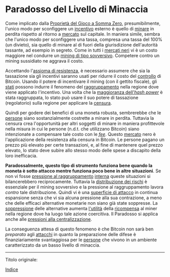 # Paradosso del Livello di Minaccia



Come implicato dalla [Proprietà del Gioco a Somma Zero](ch032-zero-sum-property.md), presumibilmente, l'unico modo per sconfiggere un [incentivo](https://it.wikipedia.org/wiki/Sussidio) esterno è quello di [minare](ch101-glossary.md#centro-di-mining-mine) in perdita rispetto al ritorno a [mercato](ch101-glossary.md#mercato) sul capitale. In maniera simile, sembra che l'unico modo per sconfiggere una tassa, compresa una tassa del 100% (un divieto), sia quello di minare al di fuori della giurisdizione dell'autorità tassante, ad esempio in segreto. Come in tutti i [mercati neri](https://it.wikipedia.org/wiki/Mercato_nero) vi è un costo maggiore nel condurre un [mining di tipo sovversivo](https://www.theatlantic.com/magazine/archive/2017/09/big-in-venezuela/534177/). Competere contro un mining sussidiato ne aggrava il costo.

Accettando l'[assioma di resistenza](ch004-axiom-of-resistance.md), è necessario assumere che sia la tassazione sia gli incentivi saranno usati per ridurre il costo del [controllo](ch101-glossary.md#potere) di Bitcoin. Usando il potere di incentivare il mining (con il gettito fiscale), gli [stati](ch101-glossary.md#stato) possono indurre il fenomeno del [raggruppamento](ch101-glossary.md#raggruppamento-pooling) nella regione dove viene applicato l'incentivo. Una volta che la [maggioranza dell'_hash power_](ch101-glossary.md#maggioranza-dellhash-power) è stata raggruppata, lo stato può usare il suo potere di tassazione (regolatorio) sulla regione per applicare la [censura](ch101-glossary.md#censura).

Quindi per godere dei benefici di una moneta robusta, sembrerebbe che le [persone]() siano sostanzialmente costrette a minare in perdita. Tuttavia la censura crea l'opportunità per altri soggetti di minare in maniera profittevole nella misura in cui le persone (n.d.t. che utilizzano Bitcoin) siano intenzionate a compensare tale costo con le [_fee_](ch101-glossary.md#commissione-di-transazione-fee). Questo [mercato](ch101-glossary.md#mercato) nero è l'applicazione della resistenza alla censura in Bitcoin. Le persone pagano un prezzo più elevato per certe transazioni, e, al fine di mantenere quel prezzo elevato, lo stato deve subire allo stesso modo delle spese a discapito della loro inefficacia.

**Paradossalmente, questo tipo di strumento funziona bene quando la moneta è sotto attacco mentre funziona poco bene in altre situazioni**. Se non vi fosse [pressione al raggruppamento](ch039-pooling-pressure-risk.md) [interna](ch101-glossary.md#regole-di-consenso) queste situazioni si bilancerebbero reciprocamente. Tuttavia la [distribuzione dei rischi](ch016-risk-sharing-principle.md) è essenziale per il mining sovversivo e la pressione al raggruppamento lavora _contro_ tale distribuzione. Quindi vi è una [superficie di attacco](https://it.wikipedia.org/wiki/Superficie_di_attacco) in continua espansione senza che vi sia alcuna pressione alla sua contrazione, a meno che delle efficaci alternative monetarie non siano già state soppresse. La [soppressione](https://en.wikipedia.org/wiki/Foreign_exchange_controls) delle alternative aumenta [l'utilità](ch101-glossary.md#utilità) della [ricompensa](ch101-glossary.md#ricompensa-reward) al miner nella regione dove ha luogo tale azione coercitiva. Il Paradosso si applica anche alle [pressioni alla centralizzazione](ch038-centralization-risk.md).

La conseguenza attesa di questo fenomeno è che Bitcoin non sarà ben _preparato_ agli [attacchi](ch101-glossary.md#attacco) in quanto la preparazione delle difese è finanziariamente svantaggiosa per le [persone](ch101-glossary.md#persona) che vivono in un ambiente caratterizzato da un basso livello di minaccia.  

---

Titolo originale: 

[Indice](/README.md)



